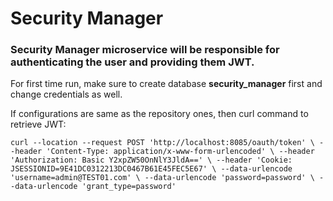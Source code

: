 # Security Manager

### Security Manager microservice will be responsible for authenticating the user and providing them JWT.
For first time run, make sure to create database **security_manager** first and change credentials as well.

If configurations are same as the repository ones, then curl command to retrieve JWT:

`curl --location --request POST 'http://localhost:8085/oauth/token' \
--header 'Content-Type: application/x-www-form-urlencoded' \
--header 'Authorization: Basic Y2xpZW50OnNlY3JldA==' \
--header 'Cookie: JSESSIONID=9E41DC0312213DC0467B61E45FEC5E67' \
--data-urlencode 'username=admin@TEST01.com' \
--data-urlencode 'password=password' \
--data-urlencode 'grant_type=password'`

